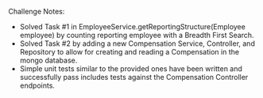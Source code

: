 Challenge Notes:
- Solved Task #1 in EmployeeService.getReportingStructure(Employee employee) by counting reporting employee with a Breadth First Search.
- Solved Task #2 by adding a new Compensation Service, Controller, and Repository to allow for creating and reading a Compensation in the mongo database.
- Simple unit tests similar to the provided ones have been written and successfully pass includes tests against the Compensation Controller endpoints.
